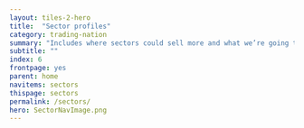 ```yaml
---
layout: tiles-2-hero
title:  "Sector profiles"
category: trading-nation
summary: "Includes where sectors could sell more and what we’re going to do to help."
subtitle: ""
index: 6
frontpage: yes
parent: home
navitems: sectors
thispage: sectors
permalink: /sectors/
hero: SectorNavImage.png
---
```

